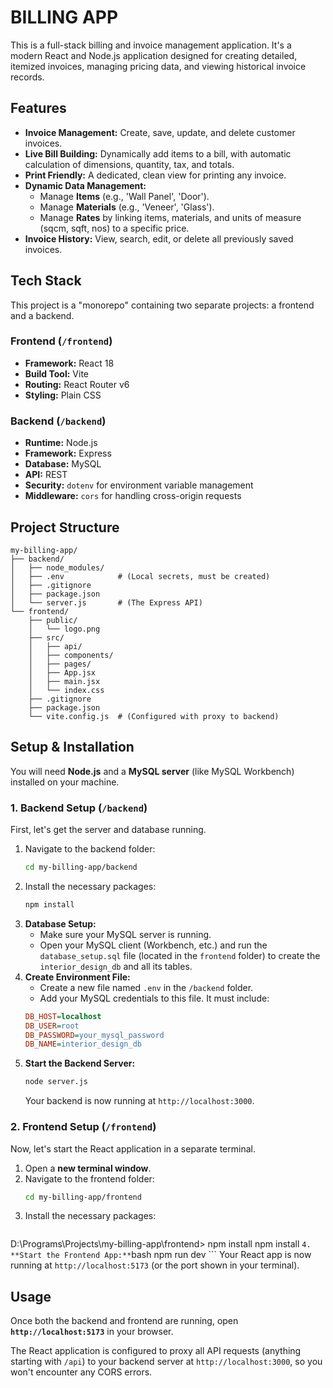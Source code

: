 # BILLING APP

This is a full-stack billing and invoice management application. It's a modern React and Node.js application designed for creating detailed, itemized invoices, managing pricing data, and viewing historical invoice records.

## Features

* **Invoice Management:** Create, save, update, and delete customer invoices.
* **Live Bill Building:** Dynamically add items to a bill, with automatic calculation of dimensions, quantity, tax, and totals.
* **Print Friendly:** A dedicated, clean view for printing any invoice.
* **Dynamic Data Management:**
    * Manage **Items** (e.g., 'Wall Panel', 'Door').
    * Manage **Materials** (e.g., 'Veneer', 'Glass').
    * Manage **Rates** by linking items, materials, and units of measure (sqcm, sqft, nos) to a specific price.
* **Invoice History:** View, search, edit, or delete all previously saved invoices.

## Tech Stack

This project is a "monorepo" containing two separate projects: a frontend and a backend.

### Frontend (`/frontend`)

* **Framework:** React 18
* **Build Tool:** Vite
* **Routing:** React Router v6
* **Styling:** Plain CSS

### Backend (`/backend`)

* **Runtime:** Node.js
* **Framework:** Express
* **Database:** MySQL
* **API:** REST
* **Security:** `dotenv` for environment variable management
* **Middleware:** `cors` for handling cross-origin requests

## Project Structure

```
my-billing-app/
├── backend/
│   ├── node_modules/
│   ├── .env            # (Local secrets, must be created)
│   ├── .gitignore
│   ├── package.json
│   └── server.js       # (The Express API)
└── frontend/
    ├── public/
    │   └── logo.png
    ├── src/
    │   ├── api/
    │   ├── components/
    │   ├── pages/
    │   ├── App.jsx
    │   ├── main.jsx
    │   └── index.css
    ├── .gitignore
    ├── package.json
    └── vite.config.js  # (Configured with proxy to backend)
```

## Setup & Installation

You will need **Node.js** and a **MySQL server** (like MySQL Workbench) installed on your machine.

### 1. Backend Setup (`/backend`)

First, let's get the server and database running.

1.  Navigate to the backend folder:
    ```bash
    cd my-billing-app/backend
    ```
2.  Install the necessary packages:
    ```bash
    npm install
    ```
3.  **Database Setup:**
    * Make sure your MySQL server is running.
    * Open your MySQL client (Workbench, etc.) and run the `database_setup.sql` file (located in the `frontend` folder) to create the `interior_design_db` and all its tables.
4.  **Create Environment File:**
    * Create a new file named `.env` in the `/backend` folder.
    * Add your MySQL credentials to this file. It must include:
    ```ini
    DB_HOST=localhost
    DB_USER=root
    DB_PASSWORD=your_mysql_password
    DB_NAME=interior_design_db
    ```
5.  **Start the Backend Server:**
    ```bash
    node server.js
    ```
    Your backend is now running at `http://localhost:3000`.

### 2. Frontend Setup (`/frontend`)

Now, let's start the React application in a separate terminal.

1.  Open a **new terminal window**.
2.  Navigate to the frontend folder:
    ```bash
    cd my-billing-app/frontend
    ```
3.  Install the necessary packages:
    ```bash
D:\Programs\Projects\my-billing-app\frontend> npm install
    npm install
    ```
4.  **Start the Frontend App:**
    ```bash
    npm run dev
    ```
    Your React app is now running at `http://localhost:5173` (or the port shown in your terminal).

## Usage

Once both the backend and frontend are running, open **`http://localhost:5173`** in your browser.

The React application is configured to proxy all API requests (anything starting with `/api`) to your backend server at `http://localhost:3000`, so you won't encounter any CORS errors.